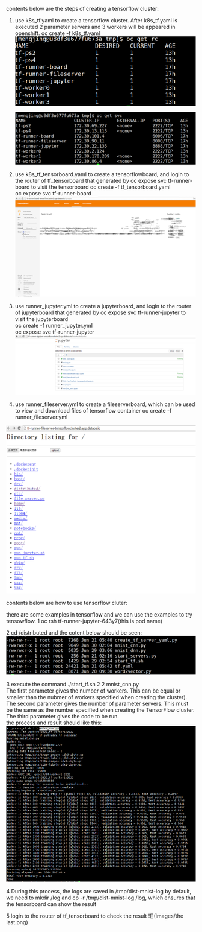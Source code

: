 contents below are the steps of creating a tensorflow cluster:

1. use k8s_tf.yaml to create a tensorflow cluster. After k8s_tf.yaml is executed 2 parameter servers and 3 workers will be appeared in openshift.
 oc create -f k8s_tf.yaml
![](images/step1.png)

   ![](images/setp1.1.png)

2. use k8s_tf_tensorboard.yaml to create a tensorflowboard, and login to the router  of tf_tensorboard that generated by oc expose svc tf-runner-board to visit the tensorboard
oc create -f tf_tensorboard.yaml  
oc expose svc tf-runner-board   
![](images/step2.jpg)   


3. use runner_jupyter.yml to create a jupyterboard, and login to the router of jupyterboard that generated by oc expose svc tf-runner-jupyter to visit the jupyterboard   
oc create -f runner_jupyter.yml   
oc expose svc tf-runner-jupyter  
![](images/step3.png)

4. use runner_fileserver.yml to create a fileserverboard, which can be used to view and download files of tensorflow container
oc create -f runner_fileserver.yml

![](images/step4.png)

contents below are how to use tensorflow cluter:

there are some examples in tensorflow and we can use the examples to try tensowflow.
1  oc rsh tf-runner-jupyter-643y7(this is pod name)

2  cd /distributed and the cotent below should be seen:   
![](images/stephow2.png)   

3  execute the command ./start_tf.sh 2 2 mnist_cnn.py    
The first parameter gives the number of workers. This can be equal or smaller than the nubmer of workers specified when creating the cluster).    
The second parameter gives the number of parameter servers. This must be the same as the number specified when creating the TensorFlow cluster.    
The third parameter gives the code to be run.    
the process and result should like this:     
![](images/stephowresult.jpg)    

4  During this process, the logs are saved in /tmp/dist-mnist-log by default, we need to mkdir /log and cp -r /tmp/dist-mnist-log /log, which ensures that the tensorboard can show the result

5 login to the router  of tf_tensorboard to check the result
 ![](images/the last.png)

